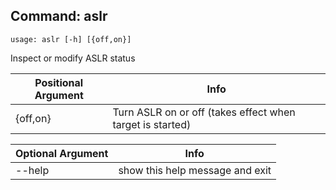 ## Command: aslr ##
```
usage: aslr [-h] [{off,on}]
```
Inspect or modify ASLR status  

| Positional Argument | Info |
|---------------------|------|
| {off,on} | Turn ASLR on or off (takes effect when target is started) |

| Optional Argument | Info |
|---------------------|------|
| --help | show this help message and exit |


